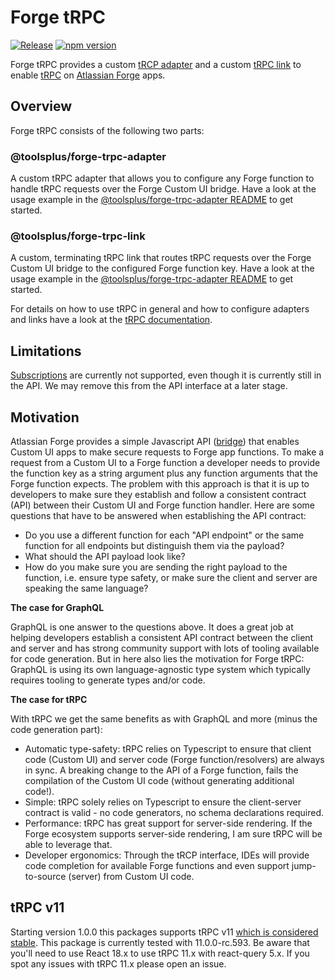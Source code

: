 # Forge tRPC

[![Release](https://github.com/toolsplus/forge-trpc/actions/workflows/release.yml/badge.svg?branch=main)](https://github.com/toolsplus/forge-trpc/actions/workflows/release.yml)
[![npm version](https://img.shields.io/npm/v/@toolsplus/forge-trpc-adapter?style=flat&logo=npm)](https://www.npmjs.com/package/@toolsplus/forge-trpc-adapter)

Forge tRPC provides a custom [tRCP adapter](https://trpc.io/docs/adapters) and a custom [tRPC link](https://trpc.io/docs/links) to enable [tRPC](https://trpc.io/) on [Atlassian Forge](https://developer.atlassian.com/platform/forge/) apps. 


## Overview

Forge tRPC consists of the following two parts:  

### @toolsplus/forge-trpc-adapter

A custom tRPC adapter that allows you to configure any Forge function to handle tRPC requests over the Forge Custom UI bridge. Have a look at the usage example in the [@toolsplus/forge-trpc-adapter README](packages/forge-trpc-adapter/README.md#Usage) to get started. 

### @toolsplus/forge-trpc-link

A custom, terminating tRPC link that routes tRPC requests over the Forge Custom UI bridge to the configured Forge function key. Have a look at the usage example in the [@toolsplus/forge-trpc-adapter README](packages/forge-trpc-link/README.md#Usage) to get started.

For details on how to use tRPC in general and how to configure adapters and links have a look at the [tRPC documentation](https://trpc.io/docs). 

## Limitations

[Subscriptions](https://trpc.io/docs/subscriptions) are currently not supported, even though it is currently still in the API. We may remove this from the API interface at a later stage.

## Motivation

Atlassian Forge provides a simple Javascript API ([bridge](https://developer.atlassian.com/platform/forge/custom-ui/#bridge)) that enables Custom UI apps to make secure requests to Forge app functions. To make a request from a Custom UI to a Forge function a developer needs to provide the function key as a string argument plus any function arguments that the Forge function expects. The problem with this approach is that it is up to developers to make sure they establish and follow a consistent contract (API) between their Custom UI and Forge function handler. Here are some questions that have to be answered when establishing the API contract:
* Do you use a different function for each "API endpoint" or the same function for all endpoints but distinguish them via the payload?
* What should the API payload look like?
* How do you make sure you are sending the right payload to the function, i.e. ensure type safety, or make sure the client and server are speaking the same language?

**The case for GraphQL**

GraphQL is one answer to the questions above. It does a great job at helping developers establish a consistent API contract between the client and server and has strong community support with lots of tooling available for code generation. But in here also lies the motivation for Forge tRPC: GraphQL is using its own language-agnostic type system which typically requires tooling to generate types and/or code.

**The case for tRPC**

With tRPC we get the same benefits as with GraphQL and more (minus the code generation part):

* Automatic type-safety: tRPC relies on Typescript to ensure that client code (Custom UI) and server code (Forge function/resolvers) are always in sync. A breaking change to the API of a Forge function, fails the compilation of the Custom UI code (without generating additional code!).
* Simple: tRPC solely relies on Typescript to ensure the client-server contract is valid - no code generators, no schema declarations required.
* Performance: tRPC has great support for server-side rendering. If the Forge ecosystem supports server-side rendering, I am sure tRPC will be able to leverage that.
* Developer ergonomics: Through the tRCP interface, IDEs will provide code completion for available Forge functions and even support jump-to-source (server) from Custom UI code.

## tRPC v11
Starting version 1.0.0 this packages supports tRPC v11 [which is considered stable](https://trpc.io/docs/migrate-from-v10-to-v11). This package is currently tested with 11.0.0-rc.593. Be aware that you'll need to use React 18.x to use tRPC 11.x with react-query 5.x. If you spot any issues with tRPC 11.x please open an issue. 
